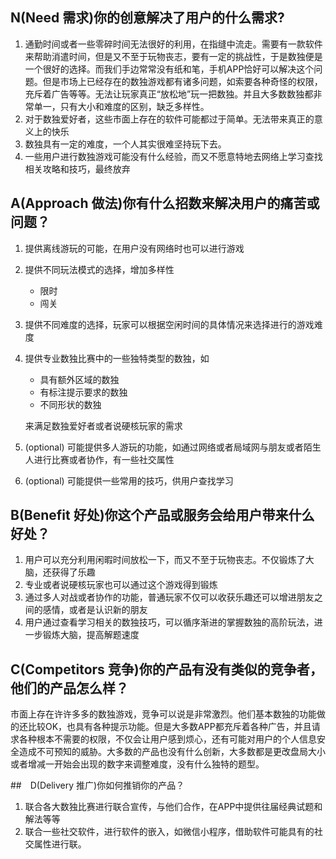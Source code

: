 

 

## N(Need 需求)你的创意解决了用户的什么需求?

1. 通勤时间或者一些零碎时间无法很好的利用，在指缝中流走。需要有一款软件来帮助消遣时间，但是又不至于玩物丧志，要有一定的挑战性，于是数独便是一个很好的选择。而我们手边常常没有纸和笔，手机APP恰好可以解决这个问题。但是市场上已经存在的数独游戏都有诸多问题，如索要各种奇怪的权限，充斥着广告等等。无法让玩家真正“放松地”玩一把数独。并且大多数数独都非常单一，只有大小和难度的区别，缺乏多样性。
2. 对于数独爱好者，这些市面上存在的软件可能都过于简单。无法带来真正的意义上的快乐
3. 数独具有一定的难度，一个人其实很难坚持玩下去。
4. 一些用户进行数独游戏可能没有什么经验，而又不愿意特地去网络上学习查找相关攻略和技巧，最终放弃

## A(Approach 做法)你有什么招数来解决用户的痛苦或问题？

1. 提供离线游玩的可能，在用户没有网络时也可以进行游戏

2. 提供不同玩法模式的选择，增加多样性

   * 限时
   * 闯关

3. 提供不同难度的选择，玩家可以根据空闲时间的具体情况来选择进行的游戏难度

4. 提供专业数独比赛中的一些独特类型的数独，如

   * 具有额外区域的数独
   * 有标注提示要求的数独
   * 不同形状的数独

   来满足数独爱好者或者说硬核玩家的需求

5. (optional) 可能提供多人游玩的功能，如通过网络或者局域网与朋友或者陌生人进行比赛或者协作，有一些社交属性

6. (optional) 可能提供一些常用的技巧，供用户查找学习

## B(Benefit 好处)你这个产品或服务会给用户带来什么好处？

1. 用户可以充分利用闲暇时间放松一下，而又不至于玩物丧志。不仅锻炼了大脑，还获得了乐趣
2. 专业或者说硬核玩家也可以通过这个游戏得到锻炼
3. 通过多人对战或者协作的功能，普通玩家不仅可以收获乐趣还可以增进朋友之间的感情，或者是认识新的朋友
4. 用户通过查看学习相关的数独技巧，可以循序渐进的掌握数独的高阶玩法，进一步锻炼大脑，提高解题速度

## C(Competitors 竞争)你的产品有没有类似的竞争者，他们的产品怎么样？

市面上存在许许多多的数独游戏，竞争可以说是非常激烈。他们基本数独的功能做的还比较OK，也具有各种提示功能。但是大多数APP都充斥着各种广告，并且请求各种根本不需要的权限，不仅会让用户感到烦心，还有可能对用户的个人信息安全造成不可预知的威胁。大多数的产品也没有什么创新，大多数都是更改盘局大小或者增减一开始会出现的数字来调整难度，没有什么独特的题型。

##　D(Delivery 推广)你如何推销你的产品？

1. 联合各大数独比赛进行联合宣传，与他们合作，在APP中提供往届经典试题和解法等等
2. 联合一些社交软件，进行软件的嵌入，如微信小程序，借助软件可能具有的社交属性进行联。



